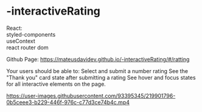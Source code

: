 # -interactiveRating

React:<br/>
  styled-components<br/>
  useContext<br/>
  react router dom<br/>
  
  Github Page: https://mateusdavidev.github.io/-interactiveRating/#/ratting
 
Your users should be able to:  Select and submit a number rating See the "Thank you" card state after submitting a rating See hover and focus states for all interactive elements on the page.

https://user-images.githubusercontent.com/93395345/219901796-0b5ceee3-b229-446f-976c-c77d3ce74b4c.mp4
